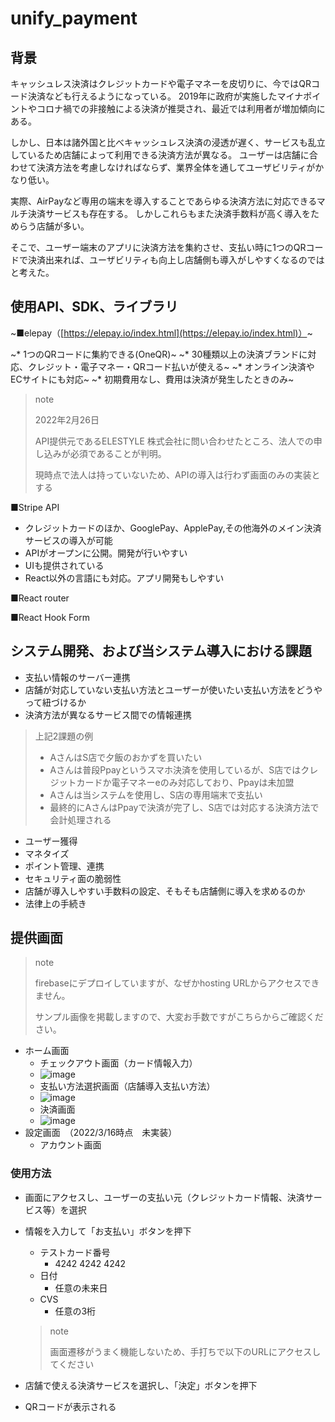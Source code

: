 # unify_payment

## 背景
キャッシュレス決済はクレジットカードや電子マネーを皮切りに、今ではQRコード決済なども行えるようになっている。
2019年に政府が実施したマイナポイントやコロナ禍での非接触による決済が推奨され、最近では利用者が増加傾向にある。

しかし、日本は諸外国と比べキャッシュレス決済の浸透が遅く、サービスも乱立しているため店舗によって利用できる決済方法が異なる。
ユーザーは店舗に合わせて決済方法を考慮しなければならず、業界全体を通してユーザビリティがかなり低い。

実際、AirPayなど専用の端末を導入することであらゆる決済方法に対応できるマルチ決済サービスも存在する。
しかしこれらもまた決済手数料が高く導入をためらう店舗が多い。

そこで、ユーザー端末のアプリに決済方法を集約させ、支払い時に1つのQRコードで決済出来れば、ユーザビリティも向上し店舗側も導入がしやすくなるのではと考えた。

## 使用API、SDK、ライブラリ
~■elepay（[https://elepay.io/index.html](https://elepay.io/index.html)）~

~* 1つのQRコードに集約できる(OneQR)~
~* 30種類以上の決済ブランドに対応、クレジット・電子マネー・QRコード払いが使える~
~* オンライン決済やECサイトにも対応~
~* 初期費用なし、費用は決済が発生したときのみ~

> note
> 
> 2022年2月26日
> 
> API提供元であるELESTYLE 株式会社に問い合わせたところ、法人での申し込みが必須であることが判明。
> 
> 現時点で法人は持っていないため、APIの導入は行わず画面のみの実装とする

■Stripe API

* クレジットカードのほか、GooglePay、ApplePay,その他海外のメイン決済サービスの導入が可能
* APIがオープンに公開。開発が行いやすい
* UIも提供されている
* React以外の言語にも対応。アプリ開発もしやすい

■React router

■React Hook Form

## システム開発、および当システム導入における課題
* 支払い情報のサーバー連携
* 店舗が対応していない支払い方法とユーザーが使いたい支払い方法をどうやって紐づけるか
* 決済方法が異なるサービス間での情報連携
> 上記2課題の例
> 
> * AさんはS店で夕飯のおかずを買いたい
> * Aさんは普段Ppayというスマホ決済を使用しているが、S店ではクレジットカードか電子マネーeのみ対応しており、Ppayは未加盟
> * Aさんは当システムを使用し、S店の専用端末で支払い
> * 最終的にAさんはPpayで決済が完了し、S店では対応する決済方法で会計処理される
* ユーザー獲得
* マネタイズ
* ポイント管理、連携
* セキュリティ面の脆弱性
* 店舗が導入しやすい手数料の設定、そもそも店舗側に導入を求めるのか
* 法律上の手続き

## 提供画面
> note
> 
> firebaseにデプロイしていますが、なぜかhosting URLからアクセスできません。
> 
> サンプル画像を掲載しますので、大変お手数ですがこちらからご確認ください。

* ホーム画面
  * チェックアウト画面（カード情報入力）
  * ![image](https://user-images.githubusercontent.com/98210198/159113234-c3013ee1-e47a-4db8-bf0f-058a1a86b23d.png)
  * 支払い方法選択画面（店舗導入支払い方法）
  * ![image](https://user-images.githubusercontent.com/98210198/159113258-e9883aea-9a8f-4582-a7c5-d5c7cd499515.png)
  * 決済画面
  * ![image](https://user-images.githubusercontent.com/98210198/159113269-c654b151-9738-4f16-8189-a036c19209bd.png)
* 設定画面　（2022/3/16時点　未実装）
  * アカウント画面

### 使用方法
* 画面にアクセスし、ユーザーの支払い元（クレジットカード情報、決済サービス等）を選択
* 情報を入力して「お支払い」ボタンを押下
  * テストカード番号
    * 4242 4242 4242
  * 日付
    * 任意の未来日
  * CVS
    * 任意の3桁
   > note
   > 
   > 画面遷移がうまく機能しないため、手打ちで以下のURLにアクセスしてください

* 店舗で使える決済サービスを選択し、「決定」ボタンを押下
* QRコードが表示される

